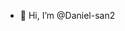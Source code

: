 - 👋 Hi, I’m @Daniel-san2

<!---
Daniel-san2/Daniel-san2 is a ✨ special ✨ repository because its `README.md` (this file) appears on your GitHub profile.
You can click the Preview link to take a look at your changes.
--->
